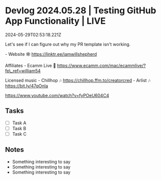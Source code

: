 # Devlog 2024.05.28 | Testing GitHub App Functionality | LIVE

2024-05-29T02:53:18.221Z

Let's see if I can figure out why my PR template isn't working.&#x20;

\- Website 🕸️ https://linktr.ee/iamwillshepherd

Affiliates
\- Ecamm Live 🎥 https://www.ecamm.com/mac/ecammlive/?fp\_ref=william54

Licensed music
\- Chillhop 🎶  https://chillhop.ffm.to/creatorcred
\- Arlist 🎶 https://bit.ly/47qOnIa

https://www.youtube.com/watch?v=fyPOeU604C4

<!-- e.g. `devlog <YYYY.MM.DD> | <optional emoji> <Title> | < time | LIVE>` -->

## Tasks

* [ ] Task A
* [ ] Task B
* [ ] Task C

## Notes

* Something interesting to say
* Something interesting to say
* Something interesting to say
